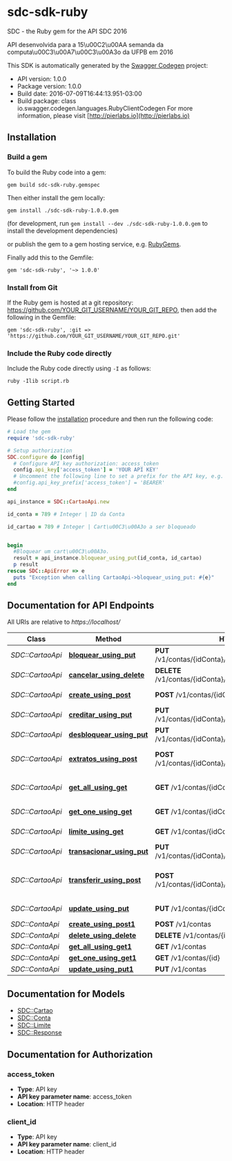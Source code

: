 # sdc-sdk-ruby

SDC - the Ruby gem for the API SDC 2016

API desenvolvida para a 15\u00C2\u00AA semanda da computa\u00C3\u00A7\u00C3\u00A3o da UFPB em 2016

This SDK is automatically generated by the [Swagger Codegen](https://github.com/swagger-api/swagger-codegen) project:

- API version: 1.0.0
- Package version: 1.0.0
- Build date: 2016-07-09T16:44:13.951-03:00
- Build package: class io.swagger.codegen.languages.RubyClientCodegen
For more information, please visit [http://pierlabs.io](http://pierlabs.io)

## Installation

### Build a gem

To build the Ruby code into a gem:

```shell
gem build sdc-sdk-ruby.gemspec
```

Then either install the gem locally:

```shell
gem install ./sdc-sdk-ruby-1.0.0.gem
```
(for development, run `gem install --dev ./sdc-sdk-ruby-1.0.0.gem` to install the development dependencies)

or publish the gem to a gem hosting service, e.g. [RubyGems](https://rubygems.org/).

Finally add this to the Gemfile:

    gem 'sdc-sdk-ruby', '~> 1.0.0'

### Install from Git

If the Ruby gem is hosted at a git repository: https://github.com/YOUR_GIT_USERNAME/YOUR_GIT_REPO, then add the following in the Gemfile:

    gem 'sdc-sdk-ruby', :git => 'https://github.com/YOUR_GIT_USERNAME/YOUR_GIT_REPO.git'

### Include the Ruby code directly

Include the Ruby code directly using `-I` as follows:

```shell
ruby -Ilib script.rb
```

## Getting Started

Please follow the [installation](#installation) procedure and then run the following code:
```ruby
# Load the gem
require 'sdc-sdk-ruby'

# Setup authorization
SDC.configure do |config|
  # Configure API key authorization: access_token
  config.api_key['access_token'] = 'YOUR API KEY'
  # Uncomment the following line to set a prefix for the API key, e.g. 'BEARER' (defaults to nil)
  #config.api_key_prefix['access_token'] = 'BEARER'
end

api_instance = SDC::CartaoApi.new

id_conta = 789 # Integer | ID da Conta

id_cartao = 789 # Integer | Cart\u00C3\u00A3o a ser bloqueado


begin
  #Bloquear um cart\u00C3\u00A3o.
  result = api_instance.bloquear_using_put(id_conta, id_cartao)
  p result
rescue SDC::ApiError => e
  puts "Exception when calling CartaoApi->bloquear_using_put: #{e}"
end

```

## Documentation for API Endpoints

All URIs are relative to *https://localhost/*

Class | Method | HTTP request | Description
------------ | ------------- | ------------- | -------------
*SDC::CartaoApi* | [**bloquear_using_put**](docs/CartaoApi.md#bloquear_using_put) | **PUT** /v1/contas/{idConta}/cartoes/{idCartao}/bloquear | Bloquear um cart\u00C3\u00A3o.
*SDC::CartaoApi* | [**cancelar_using_delete**](docs/CartaoApi.md#cancelar_using_delete) | **DELETE** /v1/contas/{idConta}/cartoes/{idCartao}/cancelar | Cancelar um cart\u00C3\u00A3o
*SDC::CartaoApi* | [**create_using_post**](docs/CartaoApi.md#create_using_post) | **POST** /v1/contas/{idConta}/cartoes | Cria um cart\u00C3\u00A3o
*SDC::CartaoApi* | [**creditar_using_put**](docs/CartaoApi.md#creditar_using_put) | **PUT** /v1/contas/{idConta}/cartoes/{idCartao}/creditar | Creditar dinheiro em um cart\u00C3\u00A3o
*SDC::CartaoApi* | [**desbloquear_using_put**](docs/CartaoApi.md#desbloquear_using_put) | **PUT** /v1/contas/{idConta}/cartoes/{idCartao}/desbloquear | Desbloquear um cart\u00C3\u00A3o.
*SDC::CartaoApi* | [**extratos_using_post**](docs/CartaoApi.md#extratos_using_post) | **POST** /v1/contas/{idConta}/cartoes/{idCartao}/extratos | Retonar os extratos de transa\u00C3\u00A7oes do cart\u00C3\u00A3o
*SDC::CartaoApi* | [**get_all_using_get**](docs/CartaoApi.md#get_all_using_get) | **GET** /v1/contas/{idConta}/cartoes | Retona todos os cart\u00C3\u00A3o de uma conta
*SDC::CartaoApi* | [**get_one_using_get**](docs/CartaoApi.md#get_one_using_get) | **GET** /v1/contas/{idConta}/cartoes/{idCartao} | Retorna um cart\u00C3\u00A3o
*SDC::CartaoApi* | [**limite_using_get**](docs/CartaoApi.md#limite_using_get) | **GET** /v1/contas/{idConta}/cartoes/{idCartao}/limite | Retorna o limite do cart\u00C3\u00A3o
*SDC::CartaoApi* | [**transacionar_using_put**](docs/CartaoApi.md#transacionar_using_put) | **PUT** /v1/contas/{idConta}/cartoes/{idCartao}/transacionar | Transacionar valores
*SDC::CartaoApi* | [**transferir_using_post**](docs/CartaoApi.md#transferir_using_post) | **POST** /v1/contas/{idConta}/cartoes/{idCartao}/transferir | Transferir valores entre dois cart\u00C3\u00B5es distintos
*SDC::CartaoApi* | [**update_using_put**](docs/CartaoApi.md#update_using_put) | **PUT** /v1/contas/{idConta}/cartoes | Atualiza um cart\u00C3\u00A3o
*SDC::ContaApi* | [**create_using_post1**](docs/ContaApi.md#create_using_post1) | **POST** /v1/contas | Cria uma conta
*SDC::ContaApi* | [**delete_using_delete**](docs/ContaApi.md#delete_using_delete) | **DELETE** /v1/contas/{id} | Deleta uma conta
*SDC::ContaApi* | [**get_all_using_get1**](docs/ContaApi.md#get_all_using_get1) | **GET** /v1/contas | Retorna todas as contas
*SDC::ContaApi* | [**get_one_using_get1**](docs/ContaApi.md#get_one_using_get1) | **GET** /v1/contas/{id} | Retorna uma conta
*SDC::ContaApi* | [**update_using_put1**](docs/ContaApi.md#update_using_put1) | **PUT** /v1/contas | Atualiza uma conta


## Documentation for Models

 - [SDC::Cartao](docs/Cartao.md)
 - [SDC::Conta](docs/Conta.md)
 - [SDC::Limite](docs/Limite.md)
 - [SDC::Response](docs/Response.md)


## Documentation for Authorization


### access_token

- **Type**: API key
- **API key parameter name**: access_token
- **Location**: HTTP header

### client_id

- **Type**: API key
- **API key parameter name**: client_id
- **Location**: HTTP header

